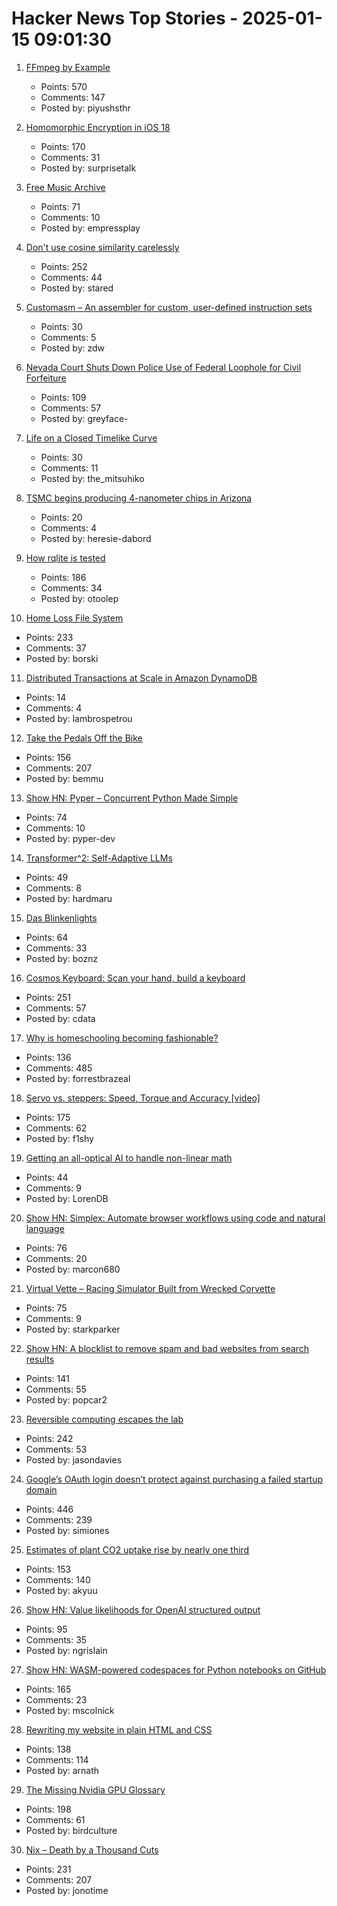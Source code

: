 # Hacker News Top Stories - 2025-01-15 09:01:30

1. [FFmpeg by Example](https://ffmpegbyexample.com/)
   - Points: 570
   - Comments: 147
   - Posted by: piyushsthr

2. [Homomorphic Encryption in iOS 18](https://boehs.org/node/homomorphic-encryption)
   - Points: 170
   - Comments: 31
   - Posted by: surprisetalk

3. [Free Music Archive](https://freemusicarchive.org/home)
   - Points: 71
   - Comments: 10
   - Posted by: empressplay

4. [Don't use cosine similarity carelessly](https://p.migdal.pl/blog/2025/01/dont-use-cosine-similarity/)
   - Points: 252
   - Comments: 44
   - Posted by: stared

5. [Customasm – An assembler for custom, user-defined instruction sets](https://github.com/hlorenzi/customasm)
   - Points: 30
   - Comments: 5
   - Posted by: zdw

6. [Nevada Court Shuts Down Police Use of Federal Loophole for Civil Forfeiture](https://ij.org/press-release/nevada-court-shuts-down-police-use-of-federal-loophole-for-civil-forfeiture/)
   - Points: 109
   - Comments: 57
   - Posted by: greyface-

7. [Life on a Closed Timelike Curve](https://iopscience.iop.org/article/10.1088/1361-6382/ad98df#cqgad98dff1)
   - Points: 30
   - Comments: 11
   - Posted by: the_mitsuhiko

8. [TSMC begins producing 4-nanometer chips in Arizona](https://www.reuters.com/technology/tsmc-begins-producing-4-nanometer-chips-arizona-raimondo-says-2025-01-10/)
   - Points: 20
   - Comments: 4
   - Posted by: heresie-dabord

9. [How rqlite is tested](https://philipotoole.com/how-is-rqlite-tested/)
   - Points: 186
   - Comments: 34
   - Posted by: otoolep

10. [Home Loss File System](https://docs.google.com/spreadsheets/d/1TPeJzW5pa-BiJZjuEa1yGSFs7ZJetbnxf2gjMvv4tkc/edit?usp=sharing)
   - Points: 233
   - Comments: 37
   - Posted by: borski

11. [Distributed Transactions at Scale in Amazon DynamoDB](http://muratbuffalo.blogspot.com/2023/08/distributed-transactions-at-scale-in.html)
   - Points: 14
   - Comments: 4
   - Posted by: lambrospetrou

12. [Take the Pedals Off the Bike](https://www.fortressofdoors.com/take-the-pedals-off-the-bike/)
   - Points: 156
   - Comments: 207
   - Posted by: bemmu

13. [Show HN: Pyper – Concurrent Python Made Simple](https://github.com/pyper-dev/pyper)
   - Points: 74
   - Comments: 10
   - Posted by: pyper-dev

14. [Transformer^2: Self-Adaptive LLMs](https://sakana.ai/transformer-squared/)
   - Points: 49
   - Comments: 8
   - Posted by: hardmaru

15. [Das Blinkenlights](https://rodyne.com/?p=1674)
   - Points: 64
   - Comments: 33
   - Posted by: boznz

16. [Cosmos Keyboard: Scan your hand, build a keyboard](https://ryanis.cool/cosmos/)
   - Points: 251
   - Comments: 57
   - Posted by: cdata

17. [Why is homeschooling becoming fashionable?](https://newsletter.goodtechthings.com/p/why-are-tech-people-suddenly-so-into)
   - Points: 136
   - Comments: 485
   - Posted by: forrestbrazeal

18. [Servo vs. steppers: Speed, Torque and Accuracy [video]](https://www.youtube.com/watch?v=H-nO1F-AO9I)
   - Points: 175
   - Comments: 62
   - Posted by: f1shy

19. [Getting an all-optical AI to handle non-linear math](https://arstechnica.com/science/2025/01/getting-an-all-optical-ai-to-handle-non-linear-math/)
   - Points: 44
   - Comments: 9
   - Posted by: LorenDB

20. [Show HN: Simplex: Automate browser workflows using code and natural language](https://www.simplex.sh/playground)
   - Points: 76
   - Comments: 20
   - Posted by: marcon680

21. [Virtual Vette – Racing Simulator Built from Wrecked Corvette](https://www.instructables.com/Virtual-Vette-Racing-Simulator-Built-From-Wrecked-/)
   - Points: 75
   - Comments: 9
   - Posted by: starkparker

22. [Show HN: A blocklist to remove spam and bad websites from search results](https://github.com/popcar2/BadWebsiteBlocklist)
   - Points: 141
   - Comments: 55
   - Posted by: popcar2

23. [Reversible computing escapes the lab](https://spectrum.ieee.org/reversible-computing)
   - Points: 242
   - Comments: 53
   - Posted by: jasondavies

24. [Google’s OAuth login doesn’t protect against purchasing a failed startup domain](https://trufflesecurity.com/blog/millions-at-risk-due-to-google-s-oauth-flaw)
   - Points: 446
   - Comments: 239
   - Posted by: simiones

25. [Estimates of plant CO2 uptake rise by nearly one third](https://www.ornl.gov/news/plant-co2-uptake-rises-nearly-one-third-new-global-estimates)
   - Points: 153
   - Comments: 140
   - Posted by: akyuu

26. [Show HN: Value likelihoods for OpenAI structured output](https://arena-ai.github.io/structured-logprobs/)
   - Points: 95
   - Comments: 35
   - Posted by: ngrislain

27. [Show HN: WASM-powered codespaces for Python notebooks on GitHub](https://docs.marimo.io/guides/publishing/playground/#open-notebooks-hosted-on-github)
   - Points: 165
   - Comments: 23
   - Posted by: mscolnick

28. [Rewriting my website in plain HTML and CSS](https://www.vijayp.dev/blog/rewrite-plain-html/)
   - Points: 138
   - Comments: 114
   - Posted by: arnath

29. [The Missing Nvidia GPU Glossary](https://modal.com/gpu-glossary/readme)
   - Points: 198
   - Comments: 61
   - Posted by: birdculture

30. [Nix – Death by a Thousand Cuts](https://www.dgt.is/blog/2025-01-10-nix-death-by-a-thousand-cuts/)
   - Points: 231
   - Comments: 207
   - Posted by: jonotime

